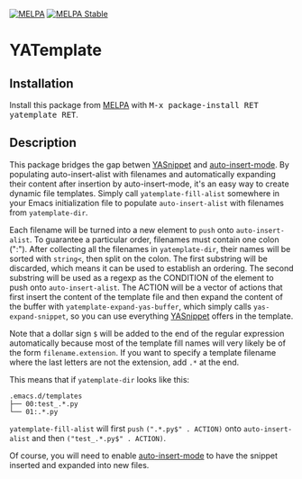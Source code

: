 [![MELPA](http://melpa.org/packages/yatemplate-badge.svg)](http://melpa.org/#/yatemplate)
[![MELPA Stable](http://stable.melpa.org/packages/yatemplate-badge.svg)](http://stable.melpa.org/#/yatemplate)

# YATemplate #

## Installation ##

Install this package from [MELPA][] with <kbd>M-x package-install RET
yatemplate RET</kbd>.

## Description ##

This package bridges the gap betwen [YASnippet][yasnippet_homepage] and
[auto-insert-mode][]. By populating auto-insert-alist with filenames and
automatically expanding their content after insertion by auto-insert-mode, it's
an easy way to create dynamic file templates. Simply call
`yatemplate-fill-alist` somewhere in your Emacs initialization file to populate
`auto-insert-alist` with filenames from `yatemplate-dir`.

Each filename will be turned into a new element to `push` onto
`auto-insert-alist`. To guarantee a particular order, filenames must contain one
colon (":"). After collecting all the filenames in `yatemplate-dir`, their names
will be sorted with `string<`, then split on the colon. The first substring will
be discarded, which means it can be used to establish an ordering. The second
substring will be used as a regexp as the CONDITION of the element to push onto
`auto-insert-alist`. The ACTION will be a vector of actions that first insert
the content of the template file and then expand the content of the buffer with
`yatemplate-expand-yas-buffer`, which simply calls `yas-expand-snippet`, so you
can use everything [YASnippet][yasnippet_writing] offers in the template.

Note that a dollar sign `$` will be added to the end of the regular expression
automatically because most of the template fill names will very likely be of the
form `filename.extension`. If you want to specify a template filename where the
last letters are not the extension, add `.*` at the end.

This means that if `yatemplate-dir` looks like this:

    .emacs.d/templates
    ├── 00:test_.*.py
    └── 01:.*.py

`yatemplate-fill-alist` will first `push` `(".*.py$" . ACTION)` onto
`auto-insert-alist` and then `("test_.*.py$" . ACTION)`.

Of course, you will need to enable [auto-insert-mode][] to have the snippet
inserted and expanded into new files.

[MELPA]: http://melpa.org "MELPA"

[auto-insert-mode]: https://www.gnu.org/software/emacs/manual/html_node/autotype/Autoinserting.html "auto-insert-mode"

[yasnippet_writing]: http://capitaomorte.github.io/yasnippet/snippet-development.html

[yasnippet_homepage]: https://capitaomorte.github.io/yasnippet/
